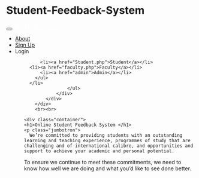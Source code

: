 # Student-Feedback-System
  <div class="navbar navbar-inverse navbar-fixed-top pushkar">
            <div class="container ">
                <div class="navbar-header">
                    <button type="button" class="navbar-toggle" data-toggle="collapse" data-target="#myNavbar">
                        <span class="icon-bar"></span>
                        <span class="icon-bar"></span>
                        <span class="icon-bar"></span>
                    </button>
                    <a class="navbar-brand" href="index.php" style="color:white;font-family:"Segoe UI";">MIT MORADABAD</a>
                </div>
                <div class="collapse navbar-collapse" id="myNavbar">
                    <ul class="nav navbar-nav navbar-right">
                        <li><a href="about.html"><span class="glyphicon glyphicon-book"></span> About</a></li>
                        <li><a href="signup.php"><span class="glyphicon glyphicon-user"></span> Sign Up</a></li>
                        <li class="dropdown">
        <a class="dropdown-toggle" data-toggle="dropdown"><span class="glyphicon glyphicon-log-in"></span> Login</a>
        <ul class="dropdown-menu">

          <li><a href="Student.php">Student</a></li>
      <li><a href="faculty.php">Faculty</a></li>
          <li><a href="admin">Admin</a></li>
        </ul>
      </li>
                    </ul>
                </div>
            </div>
        </div>
        <br><br>

    <div class="container">
    <h1>Online Student Feedback System </h1>
    <p class="jumbotron">
      We’re committed to providing students with an outstanding learning and teaching experience, programmes of study that are challenging and of international calibre, and opportunities and support to achieve your academic and personal potential.

  To ensure we continue to meet these commitments, we need to know how well we are doing and what you’d like to see done better.
